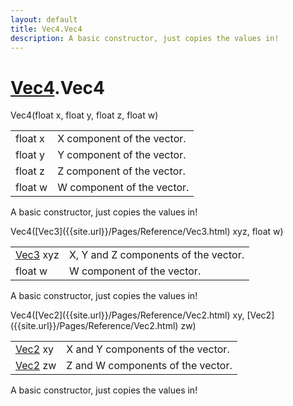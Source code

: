 ```yaml
---
layout: default
title: Vec4.Vec4
description: A basic constructor, just copies the values in!
---
```

# [Vec4]({{site.url}}/Pages/Reference/Vec4.html).Vec4

<div class='signature' markdown='1'>
 Vec4(float x, float y, float z, float w)
</div>

|  |  |
|--|--|
|float x|X component of the vector.|
|float y|Y component of the vector.|
|float z|Z component of the vector.|
|float w|W component of the vector.|

A basic constructor, just copies the values in!
<div class='signature' markdown='1'>
 Vec4([Vec3]({{site.url}}/Pages/Reference/Vec3.html) xyz, float w)
</div>

|  |  |
|--|--|
|[Vec3]({{site.url}}/Pages/Reference/Vec3.html) xyz|X, Y and Z components of the vector.|
|float w|W component of the vector.|

A basic constructor, just copies the values in!
<div class='signature' markdown='1'>
 Vec4([Vec2]({{site.url}}/Pages/Reference/Vec2.html) xy, [Vec2]({{site.url}}/Pages/Reference/Vec2.html) zw)
</div>

|  |  |
|--|--|
|[Vec2]({{site.url}}/Pages/Reference/Vec2.html) xy|X and Y components of the vector.|
|[Vec2]({{site.url}}/Pages/Reference/Vec2.html) zw|Z and W components of the vector.|

A basic constructor, just copies the values in!



